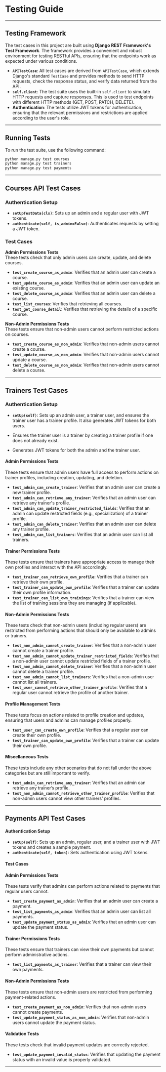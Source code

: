 # Testing Guide

---

## **Testing Framework**

The test cases in this project are built using **Django REST Framework's Test Framework**. The framework provides a convenient and robust environment for testing RESTful APIs, ensuring that the endpoints work as expected under various conditions.

- **`APITestCase`**: All test cases are derived from `APITestCase`, which extends Django's standard `TestCase` and provides methods to send HTTP requests, check the response status, and verify data returned from the API.
- **`self.client`**: The test suite uses the built-in `self.client` to simulate HTTP requests and capture responses. This is used to test endpoints with different HTTP methods (GET, POST, PATCH, DELETE).
- **Authentication**: The tests utilize JWT tokens for authentication, ensuring that the relevant permissions and restrictions are applied according to the user's role.

-------

## Running Tests

To run the test suite, use the following command:

```bash
python manage.py test courses
python manage.py test trainers
python manage.py test payments
```

---

## **Courses API Test Cases**

### **Authentication Setup**

- **`setUpTestData(cls)`**: Sets up an admin and a regular user with JWT tokens.
- **`authenticate(self, is_admin=False)`**: Authenticates requests by setting a JWT token.

### **Test Cases**

**Admin Permissions Tests**  
These tests check that only admin users can create, update, and delete courses.

- **`test_create_course_as_admin`**: Verifies that an admin user can create a course.
- **`test_update_course_as_admin`**: Verifies that an admin user can update an existing course.
- **`test_delete_course_as_admin`**: Verifies that an admin user can delete a course.
- **`test_list_courses`**: Verifies that retrieving all courses.
- **`test_get_course_detail`**: Verifies that retrieving the details of a specific course.

**Non-Admin Permissions Tests**  
These tests ensure that non-admin users cannot perform restricted actions on courses.

- **`test_create_course_as_non_admin`**: Verifies that non-admin users cannot create a course.
- **`test_update_course_as_non_admin`**: Verifies that non-admin users cannot update a course.
- **`test_delete_course_as_non_admin`**: Verifies that non-admin users cannot delete a course.

---

## Trainers Test Cases

### **Authentication Setup**

- **`setUp(self)`**:  Sets up an admin user, a trainer user, and ensures the trainer user has a trainer profile. It also generates JWT tokens for both users.

- Ensures the trainer user is a trainer by creating a trainer profile if one does not already exist.

- Generates JWT tokens for both the admin and the trainer user.

#### **Admin Permissions Tests**

These tests ensure that admin users have full access to perform actions on trainer profiles, including creation, updating, and deletion.

- **`test_admin_can_create_trainer`**: Verifies that an admin user can create a new trainer profile.
- **`test_admin_can_retrieve_any_trainer`**: Verifies that an admin user can retrieve any trainer's profile.
- **`test_admin_can_update_trainer_restricted_fields`**: Verifies that an admin can update restricted fields (e.g., specialization) of a trainer profile.
- **`test_admin_can_delete_trainer`**: Verifies that an admin user can delete any trainer profile.
- **`test_admin_can_list_trainers`**: Verifies that an admin user can list all trainers.

#### **Trainer Permissions Tests**

These tests ensure that trainers have appropriate access to manage their own profiles and interact with the API accordingly.

- **`test_trainer_can_retrieve_own_profile`**: Verifies that a trainer can retrieve their own profile.
- **`test_trainer_can_update_own_profile`**: Verifies that a trainer can update their own profile information.
- **`test_trainer_can_list_own_trainings`**: Verifies that a trainer can view the list of training sessions they are managing (if applicable).

#### **Non-Admin Permissions Tests**

These tests check that non-admin users (including regular users) are restricted from performing actions that should only be available to admins or trainers.

- **`test_non_admin_cannot_create_trainer`**: Verifies that a non-admin user cannot create a trainer profile.
- **`test_non_admin_cannot_update_trainer_restricted_fields`**: Verifies that a non-admin user cannot update restricted fields of a trainer profile.
- **`test_non_admin_cannot_delete_trainer`**: Verifies that a non-admin user cannot delete a trainer profile.
- **`test_non_admin_cannot_list_trainers`**: Verifies that a non-admin user cannot list all trainers.
- **`test_user_cannot_retrieve_other_trainer_profile`**: Verifies that a regular user cannot retrieve the profile of another trainer.

#### **Profile Management Tests**

These tests focus on actions related to profile creation and updates, ensuring that users and admins can manage profiles properly.

- **`test_user_can_create_own_profile`**: Verifies that a regular user can create their own profile.
- **`test_trainer_can_update_own_profile`**: Verifies that a trainer can update their own profile.

#### **Miscellaneous Tests**

These tests include any other scenarios that do not fall under the above categories but are still important to verify.

- **`test_admin_can_retrieve_any_trainer`**: Verifies that an admin can retrieve any trainer’s profile.
- **`test_non_admin_cannot_retrieve_other_trainer_profile`**: Verifies that non-admin users cannot view other trainers’ profiles.

-------------

## **Payments API Test Cases**

#### **Authentication Setup**

- **`setUp(self)`**: Sets up an admin, regular user, and a trainer user with JWT tokens and creates a sample payment.
- **`authenticate(self, token)`**: Sets authentication using JWT tokens.

#### **Test Cases**

#### **Admin Permissions Tests**

These tests verify that admins can perform actions related to payments that regular users cannot.

- **`test_create_payment_as_admin`**: Verifies that an admin user can create a payment.
- **`test_list_payments_as_admin`**: Verifies that an admin user can list all payments.
- **`test_update_payment_status_as_admin`**: Verifies that an admin user can update the payment status.

#### **Trainer Permissions Tests**

These tests ensure that trainers can view their own payments but cannot perform administrative actions.

- **`test_list_payments_as_trainer`**: Verifies that a trainer can view their own payments.

#### **Non-Admin Permissions Tests**

These tests ensure that non-admin users are restricted from performing payment-related actions.

- **`test_create_payment_as_non_admin`**: Verifies that non-admin users cannot create payments.
- **`test_update_payment_status_as_non_admin`**: Verifies that non-admin users cannot update the payment status.

#### **Validation Tests**

These tests check that invalid payment updates are correctly rejected.

- **`test_update_payment_invalid_status`**: Verifies that updating the payment status with an invalid value is properly validated.

---
